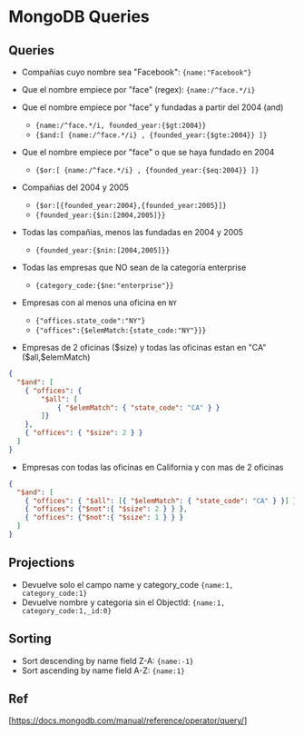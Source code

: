 # MongoDB Queries

## Queries

- Compañias cuyo nombre sea "Facebook": `{name:"Facebook"}`
- Que el nombre empiece por "face" (regex): `{name:/^face.*/i}`
- Que el nombre empiece por "face" y fundadas a partir del 2004 (and)
  - `{name:/^face.*/i, founded_year:{$gt:2004}}`
  - `{$and:[ {name:/^face.*/i} , {founded_year:{$gte:2004}} ]}`
- Que el nombre empiece por "face" o que se haya fundado en 2004
  - `{$or:[ {name:/^face.*/i} , {founded_year:{$eq:2004}} ]}`
- Compañias del 2004 y 2005
  - `{$or:[{founded_year:2004},{founded_year:2005}]}`
  - `{founded_year:{$in:[2004,2005]}}`
- Todas las compañias, menos las fundadas en 2004 y 2005
  - `{founded_year:{$nin:[2004,2005]}}`
- Todas las empresas que NO sean de la categoría enterprise
  - `{category_code:{$ne:"enterprise"}}`
- Empresas con al menos una oficina en `NY`
  - `{"offices.state_code":"NY"}`
  - `{"offices":{$elemMatch:{state_code:"NY"}}}`

- Empresas de 2 oficinas ($size) y todas las oficinas estan en "CA" ($all,$elemMatch)
  
```json
{
  "$and": [
    { "offices": {
        "$all": [
            { "$elemMatch": { "state_code": "CA" } }
        ]}
    },
    { "offices": { "$size": 2 } }
  ]
}
```

- Empresas con todas las oficinas en California y con mas de 2 oficinas
  
```json
{
  "$and": [
    { "offices": { "$all": [{ "$elemMatch": { "state_code": "CA" } }] } },
    { "offices": {"$not":{ "$size": 2 } } },
    { "offices": {"$not":{ "$size": 1 } } }
  ]
}
```

## Projections

- Devuelve solo el campo name y category_code `{name:1, category_code:1}`
- Devuelve nombre y categoria sin el ObjectId: `{name:1, category_code:1,_id:0}`

## Sorting

- Sort descending by name field Z-A: `{name:-1}`
- Sort ascending by name field A-Z: `{name:1}`

## Ref

[https://docs.mongodb.com/manual/reference/operator/query/]